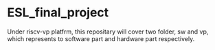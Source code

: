 # ESL_final_project

Under riscv-vp platfrm, this repositary will cover two folder, sw and vp, which represents to software part and hardware part respectively.  

